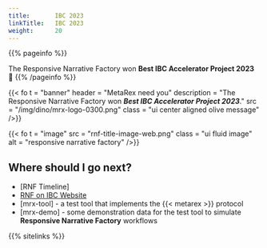 ```yaml
---
title:       IBC 2023
linkTitle:   IBC 2023
weight:      20
---
```


{{% pageinfo %}}

The Responsive Narrative Factory won **Best IBC Accelerator Project 2023** 🎉
{{% /pageinfo %}}

{{< fo t = "banner"
    header = "MetaRex need you"
    description = "The Responsive Narrative Factory won _**Best IBC Accelerator Project 2023**_."
    src = "/img/dino/mrx-logo-0300.png"
    class = "ui center aligned olive message"
/>}}

{{< fo t = "image" 
    src = "rnf-title-image-web.png" 
    class = "ui fluid image" 
    alt   = "responsive narrative factory"
/>}}

## Where should I go next?

* [RNF Timeline]
* [RNF on IBC Website](https://show.ibc.org/accelerator-project-responsive-narrative-factory#:~:text=The%20Responsive%20Narrative%20Factory%20Accelerator,and%20extremely%20engaging%20viewing%20experiences.)
* [mrx-tool] - a test tool that implements the {{< metarex >}} protocol
* [mrx-demo] - some demonstration data for the test tool to simulate **Responsive Narrative Factory** workflows

{{% sitelinks %}}
